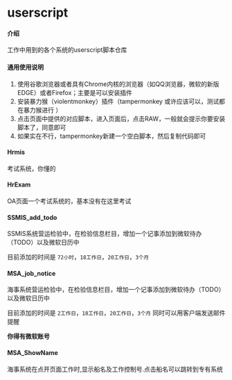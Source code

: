# userscript

#### 介绍
工作中用到的各个系统的userscript脚本仓库


#### 通用使用说明

1.  使用谷歌浏览器或者具有Chrome内核的浏览器（如QQ浏览器，微软的新版EDGE）或者Firefox；主要是可以安装插件
2.  安装暴力猴（violentmonkey）插件（tampermonkey 或许应该可以，测试都在暴力猴进行 ）
3.  点击页面中提供的对应脚本，进入页面后，点击RAW，一般就会提示你要安装脚本了，同意即可
4.  如果实在不行，tampermonkey新建一个空白脚本，然后复制代码即可

#### Hrmis

考试系统，你懂的

#### HrExam

OA页面一个考试系统的，基本没有在这里考试

#### SSMIS_add_todo

SSMIS系统营运检验中，在检验信息栏目，增加一个记事添加到微软待办（TODO）以及微软日历中

目前添加的时间是 `72小时`，`18工作日`，`20工作日`，`3个月`
#### MSA_job_notice

海事系统营运检验中，在检验信息栏目，增加一个记事添加到微软待办（TODO）以及微软日历中

目前添加的时间是 `2工作日`，`18工作日`，`20工作日`，`3个月`
同时可以用客户端发送邮件提醒

**你得有微软账号**

#### MSA_ShowName
海事系统在点开页面工作时,显示船名及工作控制号.点击船名可以跳转到专有系统